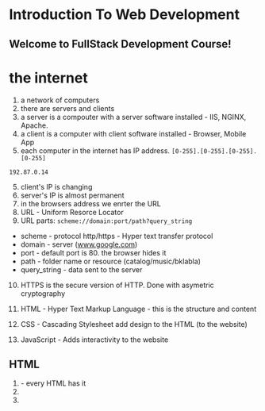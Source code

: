 # Introduction To Web Development

## Welcome to FullStack Development Course!

# the internet

1. a network of computers
2. there are servers and clients
3. a server is a compouter with a server software installed - IIS, NGINX, Apache.
3. a client is a computer with client software installed - Browser, Mobile App
4. each computer in the internet has IP address. `[0-255].[0-255].[0-255].[0-255]`

`192.87.0.14`

5. client's IP is changing
6. server's IP is almost permanent
7. in the browsers address we enrter the URL
8. URL - Uniform Resorce Locator 
9. URL parts: `scheme://domain:port/path?query_string`
  - scheme - protocol http/https - Hyper text transfer protocol
  - domain - server (www.google.com)
  - port - default port is 80. the browser hides it
  - path - folder name or resource (catalog/music/bklabla)
  - query_string - data sent to the server

10. HTTPS is the secure version of HTTP. Done with asymetric cryptography

11. HTML - Hyper Text Markup Language - this is the structure and content
12. CSS - Cascading Stylesheet add design to the HTML (to the website)
13. JavaScript - Adds interactivity to the website



## HTML

1. <html> - every HTML has it
2. <head> <body>
3. <title> - appears in the browser tab
4. <h1> - <h6> - headlines
5. <hr> - horizontal line
6. <br> - line break
7. <p> - paragraph 


### Self closing tag
a tag without content

### Indentation
move 2 spaces or tab to format the code/text 


